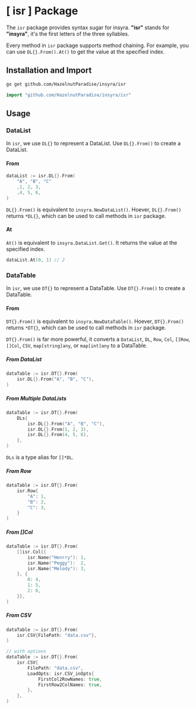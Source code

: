 # [ isr ] Package

The `isr` package provides syntax sugar for insyra. **"isr"** stands for **"insyra"**, it's the first letters of the three syllables.

Every method in `isr` package supports method chaining. For example, you can use `DL{}.From().At()` to get the value at the specified index.

## Installation and Import

```bash
go get github.com/HazelnutParadise/insyra/isr
```

```go
import "github.com/HazelnutParadise/insyra/isr"
```

## Usage

### DataList

In `isr`, we use `DL{}` to represent a DataList. Use `DL{}.From()` to create a DataList.

#### From

```go
dataList := isr.DL{}.From(
    "A", "B", "C"
    ,1, 2, 3,
    ,4, 5, 6,
)
```

`DL{}.From()` is equivalent to `insyra.NewDataList()`. Hoever, `DL{}.From()` returns `*DL{}`, which can be used to call methods in `isr` package.

#### At

`At()` is equivalent to `insyra.DataList.Get()`. It returns the value at the specified index.

```go
dataList.At(0, 1) // 2
```

### DataTable

In `isr`, we use `DT{}` to represent a DataTable. Use `DT{}.From()` to create a DataTable.

#### From

`DT{}.From()` is equivalent to `insyra.NewDataTable()`. Hoever, `DT{}.From()` returns `*DT{}`, which can be used to call methods in `isr` package.

`DT{}.From()` is far more powerful, it converts a `DataList`, `DL`, `Row`, `Col`, `[]Row`, `[]Col`, `CSV`, `map[string]any`, or `map[int]any` to a DataTable.

##### From DataList

```go
dataTable := isr.DT{}.From(
    isr.DL{}.From("A", "B", "C"),
)
```

##### From Multiple DataLists

```go
dataTable := isr.DT{}.From(
    DLs{
        isr.DL{}.From("A", "B", "C"),
        isr.DL{}.From(1, 2, 3),
        isr.DL{}.From(4, 5, 6),
    },
)
```

`DLs` is a type alias for `[]*DL`.

##### From Row

```go
dataTable := isr.DT{}.From(
    isr.Row{
        "A": 1,
        "B": 2,
        "C": 3,
    }
)
```

##### From []Col

```go
dataTable := isr.DT{}.From(
    []isr.Col{{
        isr.Name("Henrry"): 1,
        isr.Name("Peggy"):  2,
        isr.Name("Melody"): 3,
    }, {
        0: 4,
        1: 5,
        2: 6,
    }},
)
```

##### From CSV

```go
dataTable := isr.DT{}.From(
    isr.CSV{FilePath: "data.csv"},
)

// with options
dataTable := isr.DT{}.From(
    isr.CSV{
        FilePath: "data.csv",
        LoadOpts: isr.CSV_inOpts{
            FirstCol2RowNames: true,
            FirstRow2ColNames: true,
        },
    },
)
```
